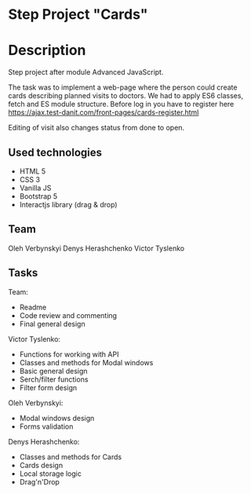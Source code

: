 # Step Project "Cards"

# Description
Step project after module Advanced JavaScript.

The task was to implement a web-page where the person could create cards describing planned visits to doctors.
We had to apply ES6 classes, fetch and ES module structure.
Before log in you have to register here https://ajax.test-danit.com/front-pages/cards-register.html

Editing of visit also changes status from done to open. 

## Used technologies
- HTML 5
- CSS 3
- Vanilla JS 
- Bootstrap 5
- Interactjs library (drag & drop)


## Team
Oleh Verbynskyi
Denys Herashchenko
Victor Tyslenko

## Tasks

Team:
- Readme
- Code review and commenting 
- Final general design

Victor Tyslenko:
- Functions for working with API
- Classes and methods for Modal windows
- Basic general design
- Serch/filter functions
- Filter form design

Oleh Verbynskyi:
- Modal windows design 
- Forms validation

Denys Herashchenko:
- Classes and methods for Cards
- Cards design
- Local storage logic
- Drag'n'Drop



